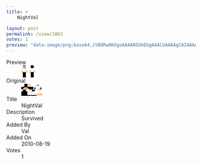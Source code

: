 ```yaml
---
title: >
    NightVal

layout: post
permalink: /view/1863
votes: 1
preview: "data:image/png;base64,iVBORw0KGgoAAAANSUhEUgAAACUAAAAgCAIAAAAaMSbnAAAABnRSTlMA/wD/AP5AXyvrAAAA/0lEQVRIie2WSxaDIAxFHz2uyLClypaK3RLpkkoHqAULGutn0PpGSBKuhhBU3j/RS6kLcop9JiQJrxKDs5J112j8Rtq02rSf4714zjkQdw/EzrlteSrZG77nvegqWmvp/jEoj5PQZKo+p4wxAIjeFGtvO/Ks/bJKJeVdAWo0ReBh3Gc49vGpe2SiZpanvB/Fg5kDkkFxVud5AmV4AYl0C/flTWoVL39igpg5fOiGUnEHKSQQMZWoTk2PReFVXI2lk5361GXTfPhUPvfQ0by0fxaqQ9g/JeEJT2sdBk3TAGjb7vIT3sND+EhxeCafpTLbROrg/5dfr8+Td/JO3v/wXruvbGHI/q/AAAAAAElFTkSuQmCC"
---
```

<dl class="side-by-side">
<dt>Preview</dt>
<dd>
    <img class="preview" src="data:image/png;base64,iVBORw0KGgoAAAANSUhEUgAAACUAAAAgCAIAAAAaMSbnAAAABnRSTlMA/wD/AP5AXyvrAAAA/0lEQVRIie2WSxaDIAxFHz2uyLClypaK3RLpkkoHqAULGutn0PpGSBKuhhBU3j/RS6kLcop9JiQJrxKDs5J112j8Rtq02rSf4714zjkQdw/EzrlteSrZG77nvegqWmvp/jEoj5PQZKo+p4wxAIjeFGtvO/Ks/bJKJeVdAWo0ReBh3Gc49vGpe2SiZpanvB/Fg5kDkkFxVud5AmV4AYl0C/flTWoVL39igpg5fOiGUnEHKSQQMZWoTk2PReFVXI2lk5361GXTfPhUPvfQ0by0fxaqQ9g/JeEJT2sdBk3TAGjb7vIT3sND+EhxeCafpTLbROrg/5dfr8+Td/JO3v/wXruvbGHI/q/AAAAAAElFTkSuQmCC">
</dd>
<dt>Original</dt>
<dd>
    <img class="preview" src="data:image/png;base64,iVBORw0KGgoAAAANSUhEUgAAAEAAAAAgCAYAAACinX6EAAAA/0lEQVR42u2ZDQ6DIAyFuRN34k67E3di06TYzVG05d++5CViorEfrRQ1Jq9A2XtP2iwgEkDwL9IKQAHI5JwLlBWAloACUABVA2zgU71L3xetZ3h9ANba3RA0Hi8NIM70R9Yd4/14U5ks+LvcSZdLEYBc2hcuhxgAnOMC4F6fDD630QELIYwD4HdGcZBQ9+AUAAaEWymc6wxvlwCV0pwMYJTNdH0BfXFGxe9fAagCUAAPAyBqZE7Pk3gxxvON1RwABoGD76VuAL6yoaO6AhhBQwDomQnTZ8DVblTyY2bsEhC02VeXRQWgAASW1mjNnWYTAJTR3pyfYbMC2D6azADgDXarE/w1bunfAAAAAElFTkSuQmCC">
</dd>
<dt>Title</dt>
<dd>NightVal</dd>
<dt>Description</dt>
<dd>Survived</dd>
<dt>Added By</dt>
<dd>Val</dd>
<dt>Added On</dt>
<dd>2010-08-19</dd>
<dt>Votes</dt>
<dd>1</dd>
</dl>
